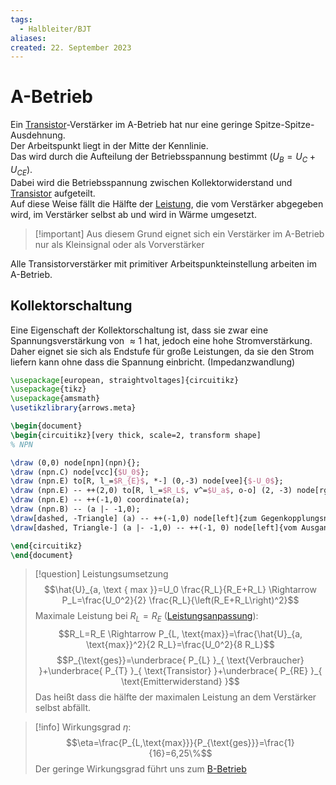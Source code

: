 ```yaml
---
tags:
  - Halbleiter/BJT
aliases: 
created: 22. September 2023
---
```


# A-Betrieb

Ein [Transistor]({MOC}%20Transistor.md)-Verstärker im A-Betrieb hat nur eine geringe Spitze-Spitze-Ausdehnung.  
Der Arbeitspunkt liegt in der Mitte der Kennlinie.  
Das wird durch die Aufteilung der Betriebsspannung bestimmt ($U_{B}= U_{C} + U_{CE}$).  
Dabei wird die Betriebsspannung zwischen Kollektorwiderstand und [Transistor]({MOC}%20Transistor.md) aufgeteilt.  
Auf diese Weise fällt die Hälfte der [Leistung](../../Elektrotechnik/elektrische%20Leistung.md), die vom Verstärker abgegeben wird, im Verstärker selbst ab und wird in Wärme umgesetzt.

> [!important] Aus diesem Grund eignet sich ein Verstärker im A-Betrieb nur als Kleinsignal oder als Vorverstärker

Alle Transistorverstärker mit primitiver Arbeitspunkteinstellung arbeiten im A-Betrieb.  

## Kollektorschaltung

Eine Eigenschaft der Kollektorschaltung ist, dass sie zwar eine Spannungsverstärkung von $\approx 1$ hat, jedoch eine hohe Stromverstärkung. Daher eignet sie sich als Endstufe für große Leistungen, da sie den Strom liefern kann ohne dass die Spannung einbricht. (Impedanzwandlung)


```tikz
\usepackage[european, straightvoltages]{circuitikz}
\usepackage{tikz}
\usepackage{amsmath}
\usetikzlibrary{arrows.meta}

\begin{document}
\begin{circuitikz}[very thick, scale=2, transform shape]
% NPN

\draw (0,0) node[npn](npn){};
\draw (npn.C) node[vcc]{$U_0$};
\draw (npn.E) to[R, l_=$R_{E}$, *-] (0,-3) node[vee]{$-U_0$};
\draw (npn.E) -- ++(2,0) to[R, l_=$R_L$, v^=$U_a$, o-o] (2, -3) node[rground]{};
\draw (npn.E) -- ++(-1,0) coordinate(a);
\draw (npn.B) -- (a |- -1,0);
\draw[dashed, -Triangle] (a) -- ++(-1,0) node[left]{zum Gegenkopplungsnetzwerk (hochohmig)};
\draw[dashed, Triangle-] (a |- -1,0) -- ++(-1, 0) node[left]{vom Ausgange der Vorherigen Stufe};

\end{circuitikz}
\end{document}
```

> [!question] Leistungsumsetzung
$$\hat{U}_{a, \text { max }}=U_0 \frac{R_L}{R_E+R_L} \Rightarrow P_L=\frac{U_0^2}{2} \frac{R_L}{\left(R_E+R_L\right)^2}$$
Maximale Leistung bei $R_L=R_E$ ([Leistungsanpassung](../../Elektrotechnik/Leistungsanpassung.md)):
$$R_L=R_E \Rightarrow P_{L, \text{max}}=\frac{\hat{U}_{a, \text{max}}^2}{2 R_L}=\frac{U_0^2}{8 R_L}$$
$$P_{\text{ges}}=\underbrace{ P_{L} }_{ \text{Verbraucher} }+\underbrace{ P_{T} }_{ \text{Transistor} }+\underbrace{ P_{RE} }_{ \text{Emitterwiderstand} }$$
Das heißt dass die hälfte der maximalen Leistung an dem Verstärker selbst abfällt.

> [!info] Wirkungsgrad $\eta$:
> $$\eta=\frac{P_{L,\text{max}}}{P_{\text{ges}}}=\frac{1}{16}=6,25\%$$
> Der geringe Wirkungsgrad führt uns zum [B-Betrieb](B-Betrieb.md)
